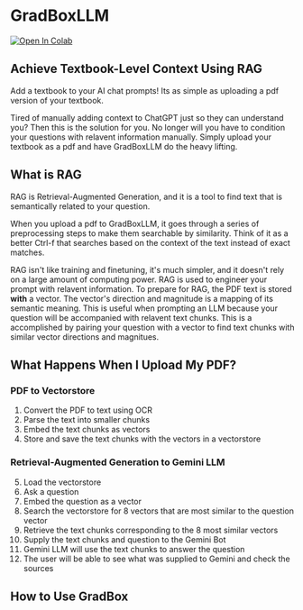 # GradBoxLLM

[![Open In Colab](https://colab.research.google.com/assets/colab-badge.svg)](./public_app/gradapp.py)

## Achieve Textbook-Level Context Using RAG

Add a textbook to your AI chat prompts! Its as simple as uploading a pdf version of your textbook.

Tired of manually adding context to ChatGPT just so they can understand you? Then this is the solution for you. No longer will you have to condition your questions with relavent information manually. Simply upload your textbook as a pdf and have GradBoxLLM do the heavy lifting.

## What is RAG

RAG is Retrieval-Augmented Generation, and it is a tool to find text that is semantically related to your question. 

When you upload a pdf to GradBoxLLM, it goes through a series of preprocessing steps to make them searchable by similarity. Think of it as a better Ctrl-f that searches based on the context of the text instead of exact matches.

RAG isn't like training and finetuning, it's much simpler, and it doesn't rely on a large amount of computing power. 
RAG is used to engineer your prompt with relavent information. To prepare for RAG, the PDF text is stored **with** a vector.
The vector's direction and magnitude is a mapping of its semantic meaning.
This is useful when prompting an LLM because your question will be accompanied with relavent text chunks. 
This is a accomplished by pairing your question with a vector to find text chunks with similar vector directions and magnitues.

## What Happens When I Upload My PDF?

### PDF to Vectorstore 

1. Convert the PDF to text using OCR
2. Parse the text into smaller chunks
3. Embed the text chunks as vectors
4. Store and save the text chunks with the vectors in a vectorstore

### Retrieval-Augmented Generation to Gemini LLM

5. Load the vectorstore
6. Ask a question
7. Embed the question as a vector
8. Search the vectorstore for 8 vectors that are most similar to the question vector
9. Retrieve the text chunks corresponding to the 8 most similar vectors
10. Supply the text chunks and question to the Gemini Bot
11. Gemini LLM will use the text chunks to answer the question
12. The user will be able to see what was supplied to Gemini and check the sources

## How to Use GradBox 

